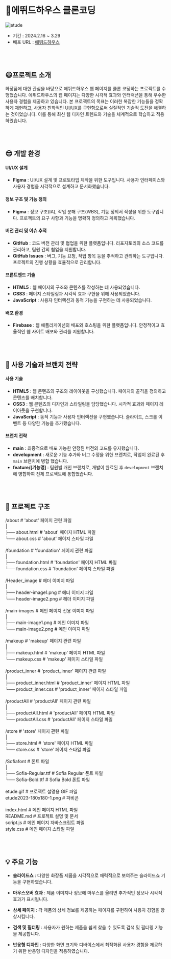 # 💄에뛰드하우스 클론코딩

<img src="./etude.gif" alt="etude"/><br />

- 기간 : 2024.2.16 ~ 3.29
- 배포 URL : [에뛰드하우스](https://etude-boo-0329.web.app/)

<br /><br />

## 😃프로젝트 소개

화장품에 대한 관심을 바탕으로 에뛰드하우스 웹 페이지를 클론 코딩하는 프로젝트를 수행했습니다. 에뛰드하우스의 웹 페이지는 다양한 시각적 효과와 인터랙션을 통해 우수한 사용자 경험을 제공하고 있습니다. 본 프로젝트의 목표는 이러한 복잡한 기능들을 정확하게 재현하고, 사용자 친화적인 UI/UX를 구현함으로써 실질적인 기술적 도전을 해결하는 것이었습니다. 이를 통해 최신 웹 디자인 트렌드와 기술을 체계적으로 학습하고 적용하였습니다.

<br /><br />

## 😎 개발 환경

#### UI/UX 설계

- **Figma** : UI/UX 설계 및 프로토타입 제작을 위한 도구입니다. 사용자 인터페이스와 사용자 경험을 시각적으로 설계하고 문서화했습니다.

#### 정보 구조 및 기능 정의

- **Figma** : 정보 구조(IA), 작업 분해 구조(WBS), 기능 정의서 작성을 위한 도구입니다. 프로젝트의 요구 사항과 기능을 명확히 정의하고 계획했습니다.

#### 버전 관리 및 이슈 추적

- **GitHub** : 코드 버전 관리 및 협업을 위한 플랫폼입니다. 리포지토리의 소스 코드를 관리하고, 팀원 간의 협업을 지원합니다.
- **GitHub Issues** : 버그, 기능 요청, 작업 항목 등을 추적하고 관리하는 도구입니다. 프로젝트의 진행 상황을 효율적으로 관리합니다.

#### 프론트엔드 기술

- **HTML5** : 웹 페이지의 구조와 콘텐츠를 작성하는 데 사용되었습니다.
- **CSS3** : 페이지 스타일링과 시각적 효과 구현을 위해 사용되었습니다.
- **JavaScript** : 사용자 인터랙션과 동적 기능을 구현하는 데 사용되었습니다.

#### 배포 환경

- **Firebase** : 웹 애플리케이션의 배포와 호스팅을 위한 플랫폼입니다. 안정적이고 효율적인 웹 사이트 배포와 관리를 지원합니다.

<br /><br />

## 🧐 사용 기술과 브랜치 전략

#### 사용 기술

- **HTML5** : 웹 콘텐츠의 구조와 레이아웃을 구성했습니다. 페이지의 골격을 정의하고 콘텐츠를 배치합니다.
- **CSS3** : 웹 콘텐츠의 디자인과 스타일링을 담당했습니다. 시각적 효과와 페이지 레이아웃을 구현합니다.
- **JavaScript** : 동적 기능과 사용자 인터랙션을 구현했습니다. 슬라이드, 스크롤 이벤트 등 다양한 기능을 추가했습니다.

#### 브랜치 전략

- **main** : 최종적으로 배포 가능한 안정된 버전의 코드를 유지했습니다.
- **development** : 새로운 기능 추가와 버그 수정을 위한 브랜치로, 작업이 완료된 후 `main` 브랜치에 병합 했습니다.
- **feature/[기능명]** : 팀원별 개인 브랜치로, 개발이 완료된 후 `development` 브랜치에 병합하여 전체 프로젝트에 통합했습니다.
  <!-- - **hotfix/[수정명]** : 긴급한 버그 수정 작업을 위한 브랜치입니다. 수정 완료 후 `main`과 `development` 브랜치에 병합됩니다. -->
  <!-- - **release/[버전명]** : 배포 준비가 완료된 기능을 포함한 브랜치입니다. 최종 테스트 후 `main`과 `development` 브랜치에 병합됩니다. -->

<br /><br />

## 📁 프로젝트 구조

/about # 'about' 페이지 관련 파일<br />
│<br />
├── about.html # 'about' 페이지 HTML 파일<br />
└── about.css # 'about' 페이지 스타일 파일<br />
<br />
/foundation # 'foundation' 페이지 관련 파일<br />
│<br />
├── foundation.html # 'foundation' 페이지 HTML 파일<br />
└── foundation.css # 'foundation' 페이지 스타일 파일<br />
<br />
/Header_image # 헤더 이미지 파일<br />
│<br />
├── header-image1.png # 헤더 이미지 파일<br />
└── header-image2.png # 헤더 이미지 파일<br />
<br />
/main-images # 메인 페이지 전용 이미지 파일<br />
│<br />
├── main-image1.png # 메인 이미지 파일<br />
└── main-image2.png # 메인 이미지 파일<br />
<br />
/makeup # 'makeup' 페이지 관련 파일<br />
│<br />
├── makeup.html # 'makeup' 페이지 HTML 파일<br />
└── makeup.css # 'makeup' 페이지 스타일 파일<br />
<br />
/product_inner # 'product_inner' 페이지 관련 파일<br />
│<br />
├── product_inner.html # 'product_inner' 페이지 HTML 파일<br />
└── product_inner.css # 'product_inner' 페이지 스타일 파일<br />
<br />
/productAll # 'productAll' 페이지 관련 파일<br />
│<br />
├── productAll.html # 'productAll' 페이지 HTML 파일<br />
└── productAll.css # 'productAll' 페이지 스타일 파일<br />
<br />
/store # 'store' 페이지 관련 파일<br />
│<br />
├── store.html # 'store' 페이지 HTML 파일<br />
└── store.css # 'store' 페이지 스타일 파일<br />
<br />
/Sofiafont # 폰트 파일<br />
│<br />
├── Sofia-Regular.ttf # Sofia Regular 폰트 파일<br />
└── Sofia-Bold.ttf # Sofia Bold 폰트 파일<br />
<br />
etude.gif # 프로젝트 설명용 GIF 파일<br />
etude2023-180x180-1.png # 파비콘<br />
<br />
index.html # 메인 페이지 HTML 파일<br />
README.md # 프로젝트 설명 및 문서<br />
script.js # 메인 페이지 자바스크립트 파일<br />
style.css # 메인 페이지 스타일 파일<br />

<br /><br />

## 💡 주요 기능

- **슬라이드쇼** : 다양한 화장품 제품을 시각적으로 매력적으로 보여주는 슬라이드쇼 기능을 구현하였습니다.

- **마우스오버 효과** : 제품 이미지나 정보에 마우스를 올리면 추가적인 정보나 시각적 효과가 표시됩니다.

- **상세 페이지** : 각 제품의 상세 정보를 제공하는 페이지를 구현하여 사용자 경험을 향상시킵니다.

- **검색 및 필터링** : 사용자가 원하는 제품을 쉽게 찾을 수 있도록 검색 및 필터링 기능을 제공합니다.

- **반응형 디자인** : 다양한 화면 크기와 디바이스에서 최적화된 사용자 경험을 제공하기 위한 반응형 디자인을 적용하였습니다.

